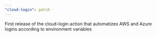 ```yaml
---
"cloud-login": patch
---
```


First release of the cloud-login action that automatizes AWS and Azure logins according to environment variables
